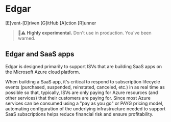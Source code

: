# Edgar
[E]vent-[D]riven [G]itHub [A]ction [R]unner

> 🧪⚠️ __Highly experimental.__ Don't use in production. You've been warned.

## Edgar and SaaS apps

Edgar is designed primarily to support ISVs that are building SaaS apps on the Microsoft Azure cloud platform.

When building a SaaS app, it's critical to respond to subscription lifecycle events (purchased, suspended, reinstated, canceled, etc.) in as real time as possible so that, typically, ISVs are only paying for Azure resources (and other services) that their customers are paying for. Since most Azure services can be consumed using a "pay as you go" or PAYG pricing model, automating configuration of the underlying infrastructure needed to support SaaS subscriptions helps reduce financial risk and ensure profitability.
